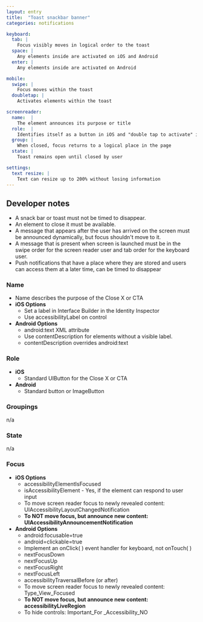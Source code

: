 ```yaml
---
layout: entry
title:  "Toast snackbar banner"
categories: notifications

keyboard:
  tab: |
    Focus visibly moves in logical order to the toast
  space: |
    Any elements inside are activated on iOS and Android
  enter: |
    Any elements inside are activated on Android

mobile:
  swipe: |
    Focus moves within the toast
  doubletap: |
    Activates elements within the toast

screenreader:
  name:  |
    The element announces its purpose or title
  role:  |
    Identifies itself as a button in iOS and "double tap to activate" in Android
  group: |
    When closed, focus returns to a logical place in the page
  state: |
    Toast remains open until closed by user

settings:
  text resize: |
    Text can resize up to 200% without losing information
---
```


## Developer notes


- A snack bar or toast must not be timed to disappear.  
- An element to close it must be available.  
- A message that appears after the user has arrived on the screen must be announced dynamically, but focus shouldn't move to it.
- A message that is present when screen is launched must be in the swipe order for the screen reader user and tab order for the keyboard user.
- Push notifications that have a place where they are stored and users can access them at a later time, can be timed to disappear  
  

### Name

- Name describes the purpose of the Close X or CTA  
- **iOS Options**
  - Set a label in Interface Builder in the Identity Inspector
  - Use accessibilityLabel on control
- **Android Options**  
  - android:text XML attribute
  - Use contentDescription for elements without a visible label.
  - contentDescription overrides android:text  

### Role

- **iOS**
  - Standard UIButton for the Close X or CTA
- **Android**
  - Standard button or ImageButton  

### Groupings

n/a

### State

n/a

### Focus

- **iOS Options**
  - accessibilityElementIsFocused  
  - isAccessibilityElement - Yes, if the element can respond to user input
  - To move screen reader focus to newly revealed content: UIAccessibilityLayoutChangedNotification
  - **To NOT move focus, but announce new content: UIAccessibilityAnnouncementNotification**
- **Android Options**
  - android:focusable=true
  - android=clickable=true
  - Implement an onClick( ) event handler for keyboard, not onTouch( )
  - nextFocusDown
  - nextFocusUp
  - nextFocusRight
  - nextFocusLeft
  - accessibilityTraversalBefore (or after)
  - To move screen reader focus to newly revealed content: Type_View_Focused
  - **To NOT move focus, but announce new content: accessibilityLiveRegion**
  - To hide controls: Important_For _Accessibility_NO